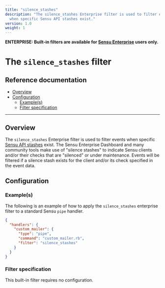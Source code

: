 ```yaml
---
title: "silence_stashes"
description: "The silence_stashes Enterprise filter is used to filter events
  when specific Sensu API stashes exist."
version: 1.0
weight: 1
---
```


**ENTERPRISE: Built-in filters are available for [Sensu Enterprise][0]
users only.**

# The `silence_stashes` filter

## Reference documentation

- [Overview](#overview)
- [Configuration](#configuration)
  - [Example(s)](#examples)
  - [Filter specification](#filter-specification)

--------------------------------------------------------------------------------

## Overview

The `silence_stashes` Enterprise filter is used to filter events when specific
[Sensu API stashes][1] exist. The Sensu Enterprise Dashboard and many community
tools make use of "silence stashes" to indicate Sensu clients and/or their
checks that are "silenced" or under maintenance. Events will be filtered if a
silence stash exists for the client and/or its check specified in the event
data.

## Configuration

### Example(s)

The following is an example of how to apply the `silence_stashes` enterprise
filter to a standard Sensu `pipe` handler.

~~~ json
{
  "handlers": {
    "custom_mailer": {
      "type": "pipe",
      "command": "custom_mailer.rb",
      "filter": "silence_stashes"
    }
  }
}
~~~

### Filter specification

This built-in filter requires no configuration.




[?]:  #
[0]:  /enterprise
[1]:  ../../reference/stashes.html

